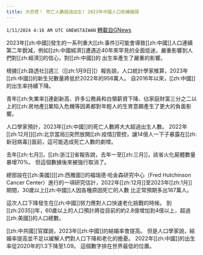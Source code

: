 ```yaml
---
title: 大恐慌！ 死亡人數超過出生! 2023年中國人口危機臨頭
---
```

`1/11/2024 4:16 AM UTC GNEWSTAIWAN` [轉載自GNews](https://gnews.org/articles/2207238)



2023年[[zh:中國]]發生的一系列重大[[zh:事件]]可能會導致[[zh:中國]]人口連續第二年銳減，例如[[zh:中國經濟]]遭遇近40年來罕見的全面低迷，嚴重影響到人們對[[zh:經濟]]的信心，對[[zh:中國]]的 出生率產生了嚴重的影響。

  

根據[[zh:路透社]]週三（[[zh:1月9日]]）報告說，人口統計學家推算，2023年[[zh:中國]]的新生兒數量將低於2022年的956萬人。 自2016年以來，[[zh:中國]]的出生率持續下降。

  

青年[[zh:失業率]]連創新高、許多公務員和白領薪資下降、佔家庭財富三分之二以上的[[zh:房地產]]業陷入危機等因素都對年輕人的生育意願產生了更大的負面影響。

  

人口學家預計，2023年[[zh:中國]]的死亡人數將大大超過出生人數。 2022年[[zh:12月]][[zh:北京當局]]突然放開[[zh:疫情]]管控，讓14億人一下子暴露在[[zh:新冠病毒]]面前，這可能造成死亡人數的劇增。

  

去年[[zh:七月]]，[[zh:浙江]]省報告說，去年一至[[zh:三月]]，該省火化屍體數量暴增70%。 但這個數據後來被強行取消了。

  

總部設在[[zh:美國]][[zh:西雅圖]]的福瑞德‧哈金森研究中心（Fred Hutchinson Cancer Center）進行的一項研究估計，2022年[[zh:12月]]至2023年[[zh:1月]]期間，30歲以上[[zh:中國]]人因各種原因死亡的人數 比正常預期多出187萬人。

  

這次人口下降發生在[[zh:中國]]努力應對人口快速老化挑戰的時候。 到[[zh:2035]]年，60歲以上的人口預計將從目前的約2.8億增加到4億以上，超過[[zh:美國]]的人口總數。

  

[[zh:中共國]]官媒說，2023年[[zh:中國]]的結婚率會提高。 但是人口學家說，結婚率提高並不足以緩解人們對人口下降和老化的擔憂。 2022年[[zh:中國]]的出生率從2020年的1.3下降至1.09。 這個數字排在世界最低的位置。

